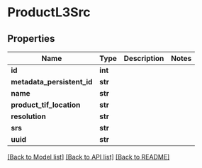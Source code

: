 # ProductL3Src

## Properties
Name | Type | Description | Notes
------------ | ------------- | ------------- | -------------
**id** | **int** |  | 
**metadata_persistent_id** | **str** |  | 
**name** | **str** |  | 
**product_tif_location** | **str** |  | 
**resolution** | **str** |  | 
**srs** | **str** |  | 
**uuid** | **str** |  | 

[[Back to Model list]](../README.md#documentation-for-models) [[Back to API list]](../README.md#documentation-for-api-endpoints) [[Back to README]](../README.md)



